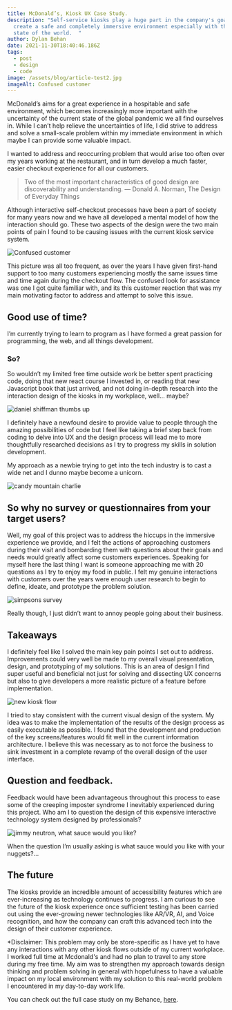 ```yaml
---
title: McDonald’s, Kiosk UX Case Study.
description: "Self-service kiosks play a huge part in the company's goals to
  create a safe and completely immersive environment especially with the current
  state of the world.  "
author: Dylan Behan
date: 2021-11-30T18:40:46.186Z
tags:
  - post
  - design
  - code
image: /assets/blog/article-test2.jpg
imageAlt: Confused customer
---
```

McDonald’s aims for a great experience in a hospitable and safe environment, which becomes increasingly more important with the uncertainty of the current state of the global pandemic we all find ourselves in. While I can’t help relieve the uncertainties of life, I did strive to address and solve a small-scale problem within my immediate environment in which maybe I can provide some valuable impact.

I wanted to address and reoccurring problem that would arise too often over my years working at the restaurant, and in turn develop a much faster, easier checkout experience for all our customers.

> Two of the most important characteristics of good design are discoverability and understanding.
> ― Donald A. Norman, The Design of Everyday Things

Although interactive self-checkout processes have been a part of society for many years now and we have all developed a mental model of how the interaction should go. These two aspects of the design were the two main points of pain I found to be causing issues with the current kiosk service system.

![Confused customer](/assets/blog/travolta-mcd.gif)

This picture was all too frequent, as over the years I have given first-hand support to too many customers experiencing mostly the same issues time and time again during the checkout flow. The confused look for assistance was one I got quite familiar with, and its this customer reaction that was my main motivating factor to address and attempt to solve this issue. 

## Good use of time?

I’m currently trying to learn to program as I have formed a great passion for programming, the web, and all things development.

### So?

So wouldn’t my limited free time outside work be better spent practicing code, doing that new react course I invested in, or reading that new Javascript book that just arrived, and not doing in-depth research into the interaction design of the kiosks in my workplace, well… maybe?

![daniel shiffman thumbs up](/assets/blog/codingtrain.webp)

I definitely have a newfound desire to provide value to people through the amazing possibilities of code but I feel like taking a brief step back from coding to delve into UX and the design process will lead me to more thoughtfully researched decisions as I try to progress my skills in solution development.

My approach as a newbie trying to get into the tech industry is to cast a wide net and I dunno maybe become a unicorn.

![candy mountain charlie](/assets/blog/unicorn.webp)

## So why no survey or questionnaires from your target users?

Well, my goal of this project was to address the hiccups in the immersive experience we provide, and I felt the actions of approaching customers during their visit and bombarding them with questions about their goals and needs would greatly affect some customers experiences. Speaking for myself here the last thing I want is someone approaching me with 20 questions as I try to enjoy my food in public. I felt my genuine interactions with customers over the years were enough user research to begin to define, ideate, and prototype the problem solution.

![simpsons survey](/assets/blog/survey.gif)

Really though, I just didn’t want to annoy people going about their business.

## Takeaways

I definitely feel like I solved the main key pain points I set out to address. 
Improvements could very well be made to my overall visual presentation, design, and prototyping of my solutions.
This is an area of design I find super useful and beneficial not just for solving and dissecting UX concerns but also to give developers a more realistic picture of a feature before implementation.

![new kiosk flow](/assets/blog/kiosk.gif)

I tried to stay consistent with the current visual design of the system. My idea was to make the implementation of the results of the design process as easily executable as possible. 
I found that the development and production of the key screens/features would fit well in the current information architecture. I believe this was necessary as to not force the business to sink investment in a complete revamp of the overall design of the user interface.

## Question and feedback.

Feedback would have been advantageous throughout this process to ease some of the creeping imposter syndrome I inevitably experienced during this project.
Who am I to question the design of this expensive interactive technology system designed by professionals?

![jimmy neutron, what sauce would you like?](/assets/blog/jimmy-neutron.gif)

When the question I’m usually asking is what sauce would you like with your nuggets?...

## The future

The kiosks provide an incredible amount of accessibility features which are ever-increasing as technology continues to progress. I am curious to see the future of the kiosk experience once sufficient testing has been carried out using the ever-growing newer technologies like AR/VR, AI, and Voice recognition, and how the company can craft this advanced tech into the design of their customer experience.

\*Disclaimer: This problem may only be store-specific as I have yet to have any interactions with any other kiosk flows outside of my current workplace. I worked full time at Mcdonald's and had no plan to travel to any store during my free time. My aim was to strengthen my approach towards design thinking and problem solving in general with hopefulness to have a valuable impact on my local environment with my solution to this real-world problem I encountered in my day-to-day work life.  

You can check out the full case study on my Behance, [here](https://www.behance.net/DylanBehan).